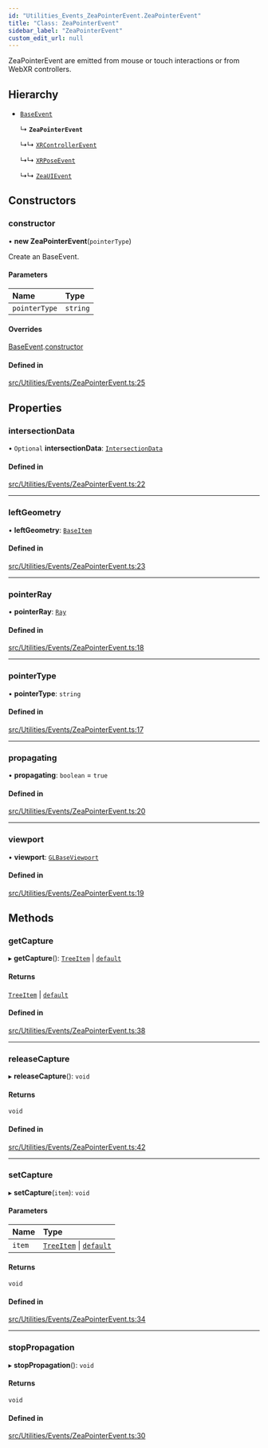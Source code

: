 ```yaml
---
id: "Utilities_Events_ZeaPointerEvent.ZeaPointerEvent"
title: "Class: ZeaPointerEvent"
sidebar_label: "ZeaPointerEvent"
custom_edit_url: null
---
```




ZeaPointerEvent are emitted from mouse or touch interactions or from WebXR controllers.

## Hierarchy

- [`BaseEvent`](../Utilities_BaseEvent.BaseEvent)

  ↳ **`ZeaPointerEvent`**

  ↳↳ [`XRControllerEvent`](Utilities_Events_XRControllerEvent.XRControllerEvent)

  ↳↳ [`XRPoseEvent`](Utilities_Events_XRPoseEvent.XRPoseEvent)

  ↳↳ [`ZeaUIEvent`](Utilities_Events_ZeaUIEvent.ZeaUIEvent)

## Constructors

### constructor

• **new ZeaPointerEvent**(`pointerType`)

Create an BaseEvent.

#### Parameters

| Name | Type |
| :------ | :------ |
| `pointerType` | `string` |

#### Overrides

[BaseEvent](../Utilities_BaseEvent.BaseEvent).[constructor](../Utilities_BaseEvent.BaseEvent#constructor)

#### Defined in

[src/Utilities/Events/ZeaPointerEvent.ts:25](https://github.com/ZeaInc/zea-engine/blob/1fac85723/src/Utilities/Events/ZeaPointerEvent.ts#L25)

## Properties

### intersectionData

• `Optional` **intersectionData**: [`IntersectionData`](../Utilities_IntersectionData.IntersectionData)

#### Defined in

[src/Utilities/Events/ZeaPointerEvent.ts:22](https://github.com/ZeaInc/zea-engine/blob/1fac85723/src/Utilities/Events/ZeaPointerEvent.ts#L22)

___

### leftGeometry

• **leftGeometry**: [`BaseItem`](../../SceneTree/SceneTree_BaseItem.BaseItem)

#### Defined in

[src/Utilities/Events/ZeaPointerEvent.ts:23](https://github.com/ZeaInc/zea-engine/blob/1fac85723/src/Utilities/Events/ZeaPointerEvent.ts#L23)

___

### pointerRay

• **pointerRay**: [`Ray`](../../Math/Math_Ray.Ray)

#### Defined in

[src/Utilities/Events/ZeaPointerEvent.ts:18](https://github.com/ZeaInc/zea-engine/blob/1fac85723/src/Utilities/Events/ZeaPointerEvent.ts#L18)

___

### pointerType

• **pointerType**: `string`

#### Defined in

[src/Utilities/Events/ZeaPointerEvent.ts:17](https://github.com/ZeaInc/zea-engine/blob/1fac85723/src/Utilities/Events/ZeaPointerEvent.ts#L17)

___

### propagating

• **propagating**: `boolean` = `true`

#### Defined in

[src/Utilities/Events/ZeaPointerEvent.ts:20](https://github.com/ZeaInc/zea-engine/blob/1fac85723/src/Utilities/Events/ZeaPointerEvent.ts#L20)

___

### viewport

• **viewport**: [`GLBaseViewport`](../../Renderer/Renderer_GLBaseViewport.GLBaseViewport)

#### Defined in

[src/Utilities/Events/ZeaPointerEvent.ts:19](https://github.com/ZeaInc/zea-engine/blob/1fac85723/src/Utilities/Events/ZeaPointerEvent.ts#L19)

## Methods

### getCapture

▸ **getCapture**(): [`TreeItem`](../../SceneTree/SceneTree_TreeItem.TreeItem) \| [`default`](../../SceneTree/Manipulators/SceneTree_Manipulators_BaseTool.default)

#### Returns

[`TreeItem`](../../SceneTree/SceneTree_TreeItem.TreeItem) \| [`default`](../../SceneTree/Manipulators/SceneTree_Manipulators_BaseTool.default)

#### Defined in

[src/Utilities/Events/ZeaPointerEvent.ts:38](https://github.com/ZeaInc/zea-engine/blob/1fac85723/src/Utilities/Events/ZeaPointerEvent.ts#L38)

___

### releaseCapture

▸ **releaseCapture**(): `void`

#### Returns

`void`

#### Defined in

[src/Utilities/Events/ZeaPointerEvent.ts:42](https://github.com/ZeaInc/zea-engine/blob/1fac85723/src/Utilities/Events/ZeaPointerEvent.ts#L42)

___

### setCapture

▸ **setCapture**(`item`): `void`

#### Parameters

| Name | Type |
| :------ | :------ |
| `item` | [`TreeItem`](../../SceneTree/SceneTree_TreeItem.TreeItem) \| [`default`](../../SceneTree/Manipulators/SceneTree_Manipulators_BaseTool.default) |

#### Returns

`void`

#### Defined in

[src/Utilities/Events/ZeaPointerEvent.ts:34](https://github.com/ZeaInc/zea-engine/blob/1fac85723/src/Utilities/Events/ZeaPointerEvent.ts#L34)

___

### stopPropagation

▸ **stopPropagation**(): `void`

#### Returns

`void`

#### Defined in

[src/Utilities/Events/ZeaPointerEvent.ts:30](https://github.com/ZeaInc/zea-engine/blob/1fac85723/src/Utilities/Events/ZeaPointerEvent.ts#L30)


